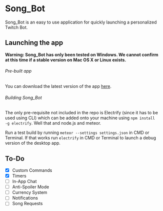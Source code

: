 # Song_Bot
Song_Bot is an easy to use application for quickly launching a personalized Twitch Bot.

## Launching the app
**Warning: Song_Bot has only been tested on Windows. We cannot confirm at this time if a stable version on Mac OS X or Linux exists.**

###### Pre-built app
You can download the latest version of the app [here](https://github.com/TrentonPottruff/song-bot/releases).

###### Building Song_Bot
The only pre-requisite not included in the repo is Electrify (since it has to be used using CLI) which can be added onto your machine using `npm install -g electrify`. Well that and node.js and meteor.

Run a test build by running `meteor --settings settings.json` in CMD or Terminal. If that works run `electrify` in CMD or Terminal to launch a debug version of the desktop app.

## To-Do
- [x] Custom Commands
- [x] Timers
- [ ] In-App Chat
- [ ] Anti-Spoiler Mode
- [ ] Currency System
- [ ] Notifications
- [ ] Song Requests
